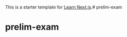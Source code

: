 This is a starter template for [Learn Next.js](https://nextjs.org/learn).# prelim-exam
# prelim-exam
